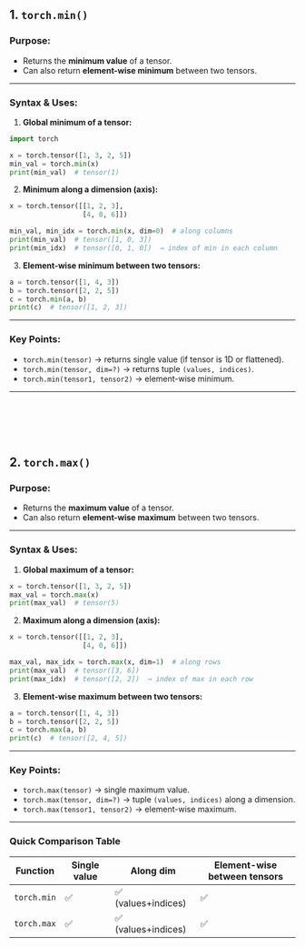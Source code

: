 

## **1. `torch.min()`**

### **Purpose:**

* Returns the **minimum value** of a tensor.
* Can also return **element-wise minimum** between two tensors.

---

### **Syntax & Uses:**

1. **Global minimum of a tensor:**

```python
import torch

x = torch.tensor([1, 3, 2, 5])
min_val = torch.min(x)
print(min_val)  # tensor(1)
```

2. **Minimum along a dimension (axis):**

```python
x = torch.tensor([[1, 2, 3],
                  [4, 0, 6]])

min_val, min_idx = torch.min(x, dim=0)  # along columns
print(min_val)  # tensor([1, 0, 3])
print(min_idx)  # tensor([0, 1, 0])  → index of min in each column
```

3. **Element-wise minimum between two tensors:**

```python
a = torch.tensor([1, 4, 3])
b = torch.tensor([2, 2, 5])
c = torch.min(a, b)
print(c)  # tensor([1, 2, 3])
```

---

### **Key Points:**

* `torch.min(tensor)` → returns single value (if tensor is 1D or flattened).
* `torch.min(tensor, dim=?)` → returns tuple `(values, indices)`.
* `torch.min(tensor1, tensor2)` → element-wise minimum.

---

<br><br><br><br>

## **2. `torch.max()`**

### **Purpose:**

* Returns the **maximum value** of a tensor.
* Can also return **element-wise maximum** between two tensors.

---

### **Syntax & Uses:**

1. **Global maximum of a tensor:**

```python
x = torch.tensor([1, 3, 2, 5])
max_val = torch.max(x)
print(max_val)  # tensor(5)
```

2. **Maximum along a dimension (axis):**

```python
x = torch.tensor([[1, 2, 3],
                  [4, 0, 6]])

max_val, max_idx = torch.max(x, dim=1)  # along rows
print(max_val)  # tensor([3, 6])
print(max_idx)  # tensor([2, 2])  → index of max in each row
```

3. **Element-wise maximum between two tensors:**

```python
a = torch.tensor([1, 4, 3])
b = torch.tensor([2, 2, 5])
c = torch.max(a, b)
print(c)  # tensor([2, 4, 5])
```

---

### **Key Points:**

* `torch.max(tensor)` → single maximum value.
* `torch.max(tensor, dim=?)` → tuple `(values, indices)` along a dimension.
* `torch.max(tensor1, tensor2)` → element-wise maximum.

---

### **Quick Comparison Table**

| Function    | Single value | Along dim          | Element-wise between tensors |
| ----------- | ------------ | ------------------ | ---------------------------- |
| `torch.min` | ✅            | ✅ (values+indices) | ✅                            |
| `torch.max` | ✅            | ✅ (values+indices) | ✅                            |







